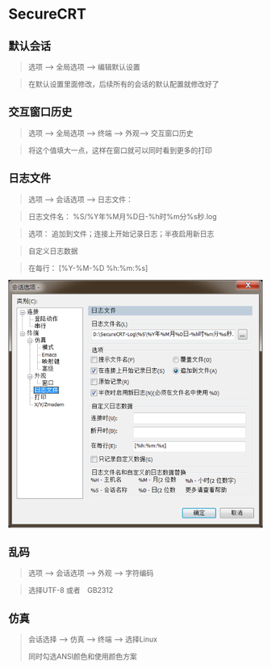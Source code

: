 # SecureCRT


## 默认会话

> 选项 --> 全局选项 --> 编辑默认设置

> 在默认设置里面修改，后续所有的会话的默认配置就修改好了


## 交互窗口历史
> 选项 --> 全局选项 --> 终端 --> 外观--> 交互窗口历史

> 将这个值填大一点，这样在窗口就可以同时看到更多的打印 


## 日志文件

> 选项 --> 会话选项 --> 日志文件：

> 日志文件名： %S/%Y年%M月%D日-%h时%m分%s秒.log

> 选项： 追加到文件；连接上开始记录日志；半夜启用新日志

> 自定义日志数据

> 在每行： [%Y-%M-%D %h:%m:%s]

![日志配置](https://github.com/zhuangdy08/document/raw/master/pic/securecrt1.png)

## 乱码
> 选项 --> 会话选项 --> 外观 --> 字符编码

> 选择UTF-8 或者　GB2312


## 仿真

> 会话选择 --> 仿真 --> 终端 --> 选择Linux
>
> 同时勾选ANSI颜色和使用颜色方案
